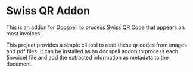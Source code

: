 # Swiss QR Addon

This is an addon for [Docspell](https://docspell.org) to process
[Swiss QR
Code](https://www.paymentstandards.ch/dam/downloads/ig-qr-bill-en.pdf)
that appears on most invoices.

This project provides a simple cli tool to read these qr codes from
images and pdf files. It can be installed as an docspell addon to
process each (invoice) file and add the extracted information as
metadata to the document.
